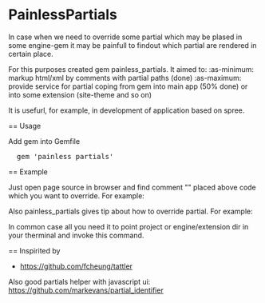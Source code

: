 PainlessPartials
================

In case when we need to override some partial which may be plased in some engine-gem
it may be painfull to findout which partial are rendered in certain place.

For this purposes created gem painless_partials. It aimed to:
  :as-minimum: markup html/xml by comments with partial paths (done)
  :as-maximum: provide service for partial coping from gem into main app (50% done)
               or into some extension (site-theme and so on)

It is usefurl, for example, in development of application based on spree.

== Usage

Add gem into Gemfile

<pre>
  gem 'painless_partials'
</pre>

== Example

Just open page source in browser and find comment "<!-- TEMPLATE ... -->" placed above 
code which you want to override. For example:

<!-- TEMPLATE: /usr/local/rvm/gems/ruby-1.9.2-p0@wesc-spree-0.30/gems/spree_core-0.30.1/app/views/shared/_google_analytics.html.erb --> 

Also painless_partials gives tip about how to override partial. For example:
<!-- 
   For overriding this partial you may run from project (or engine/extension) dir:
    $ mkdir -p app/views/shared && cp /usr/local/rvm/gems/ruby-1.9.2-p0@wesc-spree-0.30/gems/spree_core-0.30.1/app/views/shared/_google_analytics.html.erb app/views/shared/_google_analytics.html.erb
   NOTE: Please make sure that it is what you want before running. In common case it is.
--> 

In common case all you need it to point project or engine/extension dir in your therminal and invoke this command.

== Inspirited by

 * https://github.com/fcheung/tattler

Also good partials helper with javascript ui: https://github.com/markevans/partial_identifier

